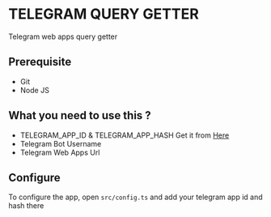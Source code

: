 # TELEGRAM QUERY GETTER

Telegram web apps query getter

## Prerequisite

- Git
- Node JS

## What you need to use this ?

- TELEGRAM_APP_ID & TELEGRAM_APP_HASH Get it from [Here](https://my.telegram.org/auth?to=apps)
- Telegram Bot Username
- Telegram Web Apps Url

## Configure

To configure the app, open `src/config.ts` and add your telegram app id and hash there
